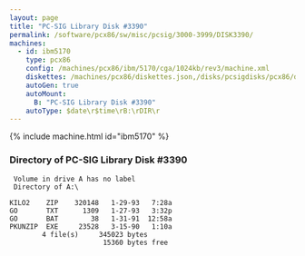 ```yaml
---
layout: page
title: "PC-SIG Library Disk #3390"
permalink: /software/pcx86/sw/misc/pcsig/3000-3999/DISK3390/
machines:
  - id: ibm5170
    type: pcx86
    config: /machines/pcx86/ibm/5170/cga/1024kb/rev3/machine.xml
    diskettes: /machines/pcx86/diskettes.json,/disks/pcsigdisks/pcx86/diskettes.json
    autoGen: true
    autoMount:
      B: "PC-SIG Library Disk #3390"
    autoType: $date\r$time\rB:\rDIR\r
---
```


{% include machine.html id="ibm5170" %}

### Directory of PC-SIG Library Disk #3390

     Volume in drive A has no label
     Directory of A:\

    KILO2    ZIP    320148   1-29-93   7:28a
    GO       TXT      1309   1-27-93   3:32p
    GO       BAT        38   1-31-91  12:58a
    PKUNZIP  EXE     23528   3-15-90   1:10a
            4 file(s)     345023 bytes
                           15360 bytes free
